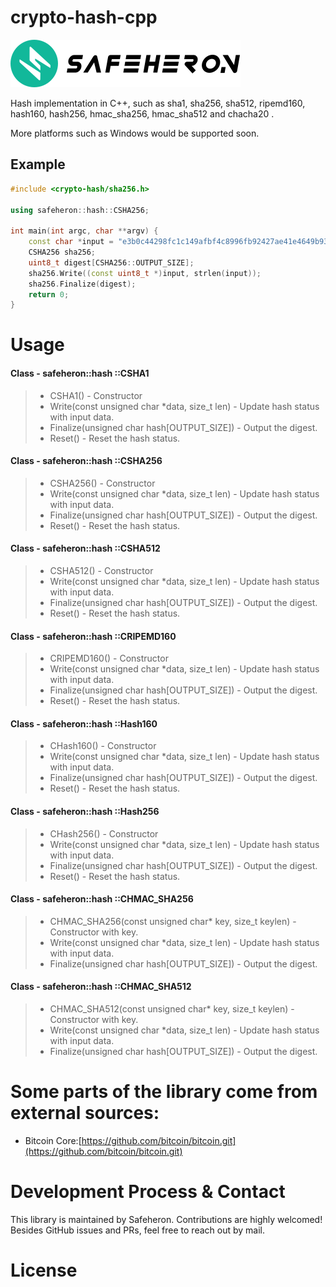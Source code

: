 # crypto-hash-cpp

![img](doc/logo.png)

Hash implementation in C++, such as sha1, sha256, sha512, ripemd160, hash160, hash256, hmac_sha256, hmac_sha512 and chacha20 .


More platforms such as Windows would be supported soon.



## Example

```c++
#include <crypto-hash/sha256.h>

using safeheron::hash::CSHA256;

int main(int argc, char **argv) {
    const char *input = "e3b0c44298fc1c149afbf4c8996fb92427ae41e4649b934ca495991b7852b855";
    CSHA256 sha256;
    uint8_t digest[CSHA256::OUTPUT_SIZE];
    sha256.Write((const uint8_t *)input, strlen(input));
    sha256.Finalize(digest);
    return 0;
}
```

# Usage

#### Class - safeheron::hash ::CSHA1
>- CSHA1() - Constructor
>- Write(const unsigned char *data, size_t len) - Update hash status with input data.
>- Finalize(unsigned char hash[OUTPUT_SIZE]) - Output the digest.
>- Reset() - Reset the hash status.

#### Class - safeheron::hash ::CSHA256
>- CSHA256() - Constructor
>- Write(const unsigned char *data, size_t len) - Update hash status with input data.
>- Finalize(unsigned char hash[OUTPUT_SIZE]) - Output the digest.
>- Reset() - Reset the hash status.

#### Class - safeheron::hash ::CSHA512
>- CSHA512() - Constructor
>- Write(const unsigned char *data, size_t len) - Update hash status with input data.
>- Finalize(unsigned char hash[OUTPUT_SIZE]) - Output the digest.
>- Reset() - Reset the hash status.

#### Class - safeheron::hash ::CRIPEMD160
>- CRIPEMD160() - Constructor
>- Write(const unsigned char *data, size_t len) - Update hash status with input data.
>- Finalize(unsigned char hash[OUTPUT_SIZE]) - Output the digest.
>- Reset() - Reset the hash status.

#### Class - safeheron::hash ::Hash160
>- CHash160() - Constructor
>- Write(const unsigned char *data, size_t len) - Update hash status with input data.
>- Finalize(unsigned char hash[OUTPUT_SIZE]) - Output the digest.
>- Reset() - Reset the hash status.

#### Class - safeheron::hash ::Hash256
>- CHash256() - Constructor
>- Write(const unsigned char *data, size_t len) - Update hash status with input data.
>- Finalize(unsigned char hash[OUTPUT_SIZE]) - Output the digest.
>- Reset() - Reset the hash status.

#### Class - safeheron::hash ::CHMAC_SHA256
>- CHMAC_SHA256(const unsigned char* key, size_t keylen) - Constructor with key.
>- Write(const unsigned char *data, size_t len) - Update hash status with input data.
>- Finalize(unsigned char hash[OUTPUT_SIZE]) - Output the digest.

#### Class - safeheron::hash ::CHMAC_SHA512
>- CHMAC_SHA512(const unsigned char* key, size_t keylen) - Constructor with key.
>- Write(const unsigned char *data, size_t len) - Update hash status with input data.
>- Finalize(unsigned char hash[OUTPUT_SIZE]) - Output the digest.
 
# Some parts of the library come from external sources:
- Bitcoin Core:[https://github.com/bitcoin/bitcoin.git](https://github.com/bitcoin/bitcoin.git)

# Development Process & Contact
This library is maintained by Safeheron. Contributions are highly welcomed! Besides GitHub issues and PRs, feel free to reach out by mail.

# License

